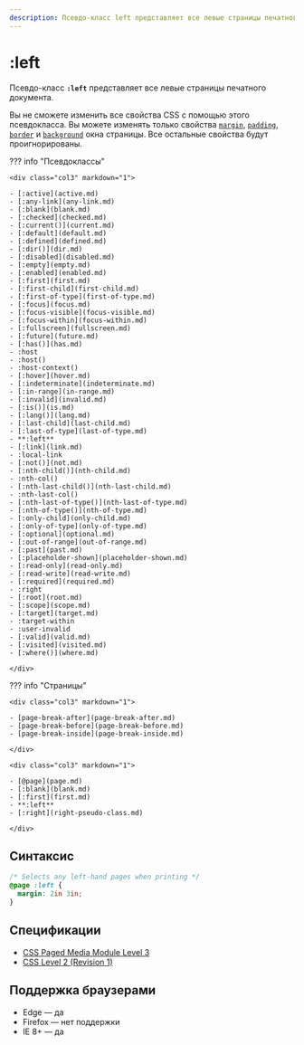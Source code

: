```yaml
---
description: Псевдо-класс left представляет все левые страницы печатного документа
---
```


# :left

Псевдо-класс **`:left`** представляет все левые страницы печатного документа.

Вы не сможете изменить все свойства CSS с помощью этого псевдокласса. Вы можете изменять только свойства [`margin`](margin.md), [`padding`](padding.md), [`border`](border.md) и [`background`](background.md) окна страницы. Все остальные свойства будут проигнорированы.

??? info "Псевдоклассы"

    <div class="col3" markdown="1">

    - [:active](active.md)
    - [:any-link](any-link.md)
    - [:blank](blank.md)
    - [:checked](checked.md)
    - [:current()](current.md)
    - [:default](default.md)
    - [:defined](defined.md)
    - [:dir()](dir.md)
    - [:disabled](disabled.md)
    - [:empty](empty.md)
    - [:enabled](enabled.md)
    - [:first](first.md)
    - [:first-child](first-child.md)
    - [:first-of-type](first-of-type.md)
    - [:focus](focus.md)
    - [:focus-visible](focus-visible.md)
    - [:focus-within](focus-within.md)
    - [:fullscreen](fullscreen.md)
    - [:future](future.md)
    - [:has()](has.md)
    - :host
    - :host()
    - :host-context()
    - [:hover](hover.md)
    - [:indeterminate](indeterminate.md)
    - [:in-range](in-range.md)
    - [:invalid](invalid.md)
    - [:is()](is.md)
    - [:lang()](lang.md)
    - [:last-child](last-child.md)
    - [:last-of-type](last-of-type.md)
    - **:left**
    - [:link](link.md)
    - :local-link
    - [:not()](not.md)
    - [:nth-child()](nth-child.md)
    - :nth-col()
    - [:nth-last-child()](nth-last-child.md)
    - :nth-last-col()
    - [:nth-last-of-type()](nth-last-of-type.md)
    - [:nth-of-type()](nth-of-type.md)
    - [:only-child](only-child.md)
    - [:only-of-type](only-of-type.md)
    - [:optional](optional.md)
    - [:out-of-range](out-of-range.md)
    - [:past](past.md)
    - [:placeholder-shown](placeholder-shown.md)
    - [:read-only](read-only.md)
    - [:read-write](read-write.md)
    - [:required](required.md)
    - :right
    - [:root](root.md)
    - [:scope](scope.md)
    - [:target](target.md)
    - :target-within
    - :user-invalid
    - [:valid](valid.md)
    - [:visited](visited.md)
    - [:where()](where.md)

    </div>

??? info "Страницы"

    <div class="col3" markdown="1">

    - [page-break-after](page-break-after.md)
    - [page-break-before](page-break-before.md)
    - [page-break-inside](page-break-inside.md)

    </div>

    <div class="col3" markdown="1">

    - [@page](page.md)
    - [:blank](blank.md)
    - [:first](first.md)
    - **:left**
    - [:right](right-pseudo-class.md)

    </div>

## Синтаксис

```css
/* Selects any left-hand pages when printing */
@page :left {
  margin: 2in 3in;
}
```

## Спецификации

- [CSS Paged Media Module Level 3](https://drafts.csswg.org/css-page-3/#left-right-first)
- [CSS Level 2 (Revision 1)](http://www.w3.org/TR/CSS2/page.html#page-selectors)

## Поддержка браузерами

- Edge — да
- Firefox — нет поддержки
- IE 8+ — да
